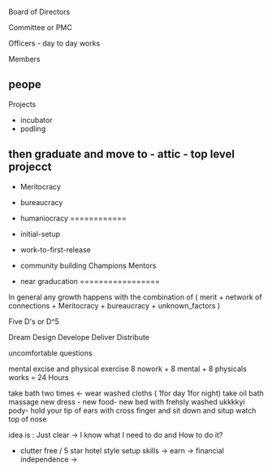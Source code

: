 Board of Directors

Committee or PMC

Officers - day to day works

Members

peope
------------

Projects
 - incubator
 - podling

then graduate and  move to 
    - attic
    - top level projecct
----------------
- Meritocracy
- bureaucracy
- humaniocracy
============

- initial-setup
- work-to-first-release 
- community building 
  Champions
  Mentors

- near graducation
=================

In general any growth happens  with the combination of ( merit + network of connections + Meritocracy + bureaucracy + unknown_factors )

Five D's or D^5

Dream
Design
Develope
Deliver
Distribute

uncomfortable questions

mental excise and physical exercise 
8 nowork + 8 mental + 8 physicals works = 24 Hours

take bath two times <- wear washed cloths ( 1for day 1for night)
take oil bath
massage
new dress - new food- new bed with frehsly washed
ukkkkyi pody- hold your tip of ears with cross finger and sit down and situp
watch top of nose


idea is : Just clear  -> I know what I need to do and How to do it? 
 - clutter free / 5 star hotel style setup
skills -> earn -> financial independence ->



